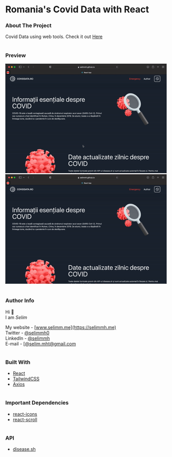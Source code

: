<!-- Title -->

# Romania's Covid Data with React

<!-- About -->

### About The Project

Covid Data using web tools. Check it out [Here](https://selimmh.github.io/coviddata-ro/)

#

### Preview

![Preview 1](preview//preview1.gif)
![Preview 2](preview//preview2.gif)

#

### Author Info

Hi 👋  
I am _Selim_

My website - [www.selimm.me](https://selimmh.me)  
Twitter - [@selimmh0](https://twitter.com/selimmh0)  
LinkedIn - [@selimmh](https://www.linkedin.com/in/selimmh/)  
E-mail - [[@selim.mht@gmail.com](https://mail.google.com/)

#

### Built With

- [React](https://reactjs.org)
- [TailwindCSS](https://tailwindcss.com)
- [Axios](https://axios-http.com)

#

### Important Dependencies

- [react-icons](https://github.com/react-icons/react-icons)
- [react-scroll](https://www.npmjs.com/package/react-scroll)

#

### API

- [disease.sh](https://www.disease.sh)

#
